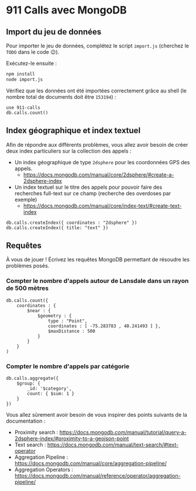 # 911 Calls avec MongoDB

## Import du jeu de données

Pour importer le jeu de données, complétez le script `import.js` (cherchez le `TODO` dans le code :wink:).

Exécutez-le ensuite :

```bash
npm install
node import.js
```

Vérifiez que les données ont été importées correctement grâce au shell (le nombre total de documents doit être `153194`) :

```
use 911-calls
db.calls.count()
```

## Index géographique et index textuel

Afin de répondre aux différents problèmes, vous allez avoir besoin de créer deux index particuliers sur la collection des appels :

* Un index géographique de type `2dsphere` pour les coordonnées GPS des appels.
  * https://docs.mongodb.com/manual/core/2dsphere/#create-a-2dsphere-index
* Un index textuel sur le titre des appels pour pouvoir faire des recherches full-text sur ce champ (recherche des overdoses par exemple)
  * https://docs.mongodb.com/manual/core/index-text/#create-text-index

```
db.calls.createIndex({ coordinates : "2dsphere" })
db.calls.createIndex({ title: "text" })
```

## Requêtes

À vous de jouer ! Écrivez les requêtes MongoDB permettant de résoudre les problèmes posés.

### Compter le nombre d'appels autour de Lansdale dans un rayon de 500 mètres

```
db.calls.count({
    coordinates : {
        $near : {
            $geometry : {
                type : "Point",
                coordinates : [ -75.283783 , 40.241493 ] },
                $maxDistance : 500
            } 
        } 
    }
)

```

### Compter le nombre d'appels par catégorie

```
db.calls.aggregate({
    $group: {
        _id: '$category',
        count: { $sum: 1 }
    } 
})
```


Vous allez sûrement avoir besoin de vous inspirer des points suivants de la documentation :

* Proximity search : https://docs.mongodb.com/manual/tutorial/query-a-2dsphere-index/#proximity-to-a-geojson-point
* Text search : https://docs.mongodb.com/manual/text-search/#text-operator
* Aggregation Pipeline : https://docs.mongodb.com/manual/core/aggregation-pipeline/
* Aggregation Operators : https://docs.mongodb.com/manual/reference/operator/aggregation-pipeline/
